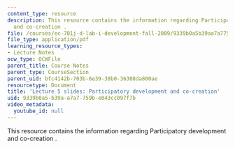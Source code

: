 ```yaml
---
content_type: resource
description: This resource contains the information regarding Participatory development
  and co-creation .
file: /courses/ec-701j-d-lab-i-development-fall-2009/9339b0a5b39aa7a7759be043cc097f7b_MITEC_701JF09_lec05.pdf
file_type: application/pdf
learning_resource_types:
- Lecture Notes
ocw_type: OCWFile
parent_title: Course Notes
parent_type: CourseSection
parent_uid: bfc4142b-703b-6e39-38b0-36308da800ae
resourcetype: Document
title: 'Lecture 5 slides: Participatory development and co-creation'
uid: 9339b0a5-b39a-a7a7-759b-e043cc097f7b
video_metadata:
  youtube_id: null
---
```

This resource contains the information regarding Participatory development and co-creation .

